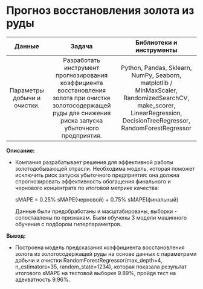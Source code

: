 # Прогноз восстановления золота из руды

| Данные            |  Задача           | Библиотеки и инструменты|
| :---------------: | :----------------:|:----------------------:|
| Параметры добычи и очистки. | Разработать инструмент прогнозирования коэффициента восстановления золота при очистке золотосодержащей руды для снижения риска запуска убыточного предприятия. | Python, Pandas, Sklearn, NumPy, Seaborn, matplotlib / MinMaxScaler, RandomizedSearchCV, make_scorer, LinearRegression, DecisionTreeRegressor, RandomForestRegressor|

**Описание:**  

- Компания разрабатывает решения для эффективной работы золотодобывающей отрасли. Необходима модель, которая поможет исключить риск запуска убыточного предприятия: она должна спрогнозировать эффективность обогащения финального и чернового концентрата по итоговой метрике качества:
  
  sMAPE = 0.25% sMAPE(черновой) + 0.75% sMAPE(финальный)
  
  Данные были предобработаны и масштабированы, выборки - сопоставлены по признакам. 
  Были обучены 3 модели машинного обучения с подбором гиперпараметров.


**Вывод:**
- Построена модель предсказания коэффициента восстановления золота из золотосодержащей руды на основе данных с параметрами добычи и очистки RandomForestRegressor(max_depth=4, n_estimators=35, random_state=1234), которая показала результат итогового sMAPE на тестовой выборке 9.89%, пройдя тест на адекватность 9.96%.
